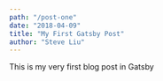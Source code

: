 ```yaml
---
path: "/post-one"
date: "2018-04-09"
title: "My First Gatsby Post"
author: "Steve Liu"
---
```


This is my very first blog post in Gatsby

